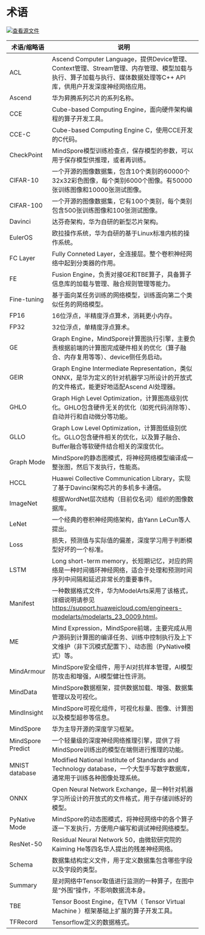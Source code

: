 # 术语

[![查看源文件](./_static/logo_source.png)](https://gitee.com/mindspore/docs/blob/r0.6/docs/source_zh_cn/glossary.md)

|  术语/缩略语  |  说明  | 
| -----    | -----    |
| ACL | Ascend Computer Language，提供Device管理、Context管理、Stream管理、内存管理、模型加载与执行、算子加载与执行、媒体数据处理等C++ API库，供用户开发深度神经网络应用。|
|  Ascend  |  华为昇腾系列芯片的系列名称。  |
|  CCE  |  Cube-based Computing Engine，面向硬件架构编程的算子开发工具。  |
|  CCE-C  |  Cube-based Computing Engine C，使用CCE开发的C代码。  |
|  CheckPoint  |  MindSpore模型训练检查点，保存模型的参数，可以用于保存模型供推理，或者再训练。  |
|  CIFAR-10  |  一个开源的图像数据集，包含10个类别的60000个32x32彩色图像，每个类别6000个图像。有50000张训练图像和10000张测试图像。  |
|  CIFAR-100  |  一个开源的图像数据集，它有100个类别，每个类别包含500张训练图像和100张测试图像。  |
|  Davinci  |  达芬奇架构，华为自研的新型芯片架构。  |
|  EulerOS  |  欧拉操作系统，华为自研的基于Linux标准内核的操作系统。  |
|  FC Layer  |  Fully Conneted Layer，全连接层。整个卷积神经网络中起到分类器的作用。  |
|  FE  |  Fusion Engine，负责对接GE和TBE算子，具备算子信息库的加载与管理、融合规则管理等能力。  |
|  Fine-tuning |  基于面向某任务训练的网络模型，训练面向第二个类似任务的网络模型。  |
|  FP16  |  16位浮点，半精度浮点算术，消耗更小内存。  |
|  FP32  |  32位浮点，单精度浮点算术。  |
|  GE  |  Graph Engine，MindSpore计算图执行引擎，主要负责根据前端的计算图完成硬件相关的优化（算子融合、内存复用等等）、device侧任务启动。  |
| GEIR | Graph Engine Intermediate Representation，类似ONNX，是华为定义的针对机器学习所设计的开放式的文件格式，能更好地适配Ascend AI处理器。|
|  GHLO  |  Graph High Level Optimization，计算图高级别优化。GHLO包含硬件无关的优化（如死代码消除等）、自动并行和自动微分等功能。  |
|  GLLO  |  Graph Low Level Optimization，计算图低级别优化。GLLO包含硬件相关的优化，以及算子融合、Buffer融合等软硬件结合相关的深度优化。  |
|  Graph Mode  |  MindSpore的静态图模式，将神经网络模型编译成一整张图，然后下发执行，性能高。  |
|  HCCL  |  Huawei Collective Communication Library，实现了基于Davinci架构芯片的多机多卡通信。  |
|  ImageNet  |  根据WordNet层次结构（目前仅名词）组织的图像数据库。  |
|  LeNet  |  一个经典的卷积神经网络架构，由Yann LeCun等人提出。  |
|  Loss  |  损失，预测值与实际值的偏差，深度学习用于判断模型好坏的一个标准。  |
|  LSTM  |  Long short-term memory，长短期记忆，对应的网络是一种时间循环神经网络，适合于处理和预测时间序列中间隔和延迟非常长的重要事件。  |
|  Manifest  |  一种数据格式文件，华为ModelArts采用了该格式，详细说明请参见<https://support.huaweicloud.com/engineers-modelarts/modelarts_23_0009.html>。  |
|  ME  |  Mind Expression，MindSpore前端，主要完成从用户源码到计算图的编译任务、训练中控制执行及上下文维护（非下沉模式配置下）、动态图（PyNative模式）等。  |
|  MindArmour  |  MindSpore安全组件，用于AI对抗样本管理，AI模型防攻击和增强，AI模型健壮性评测。  |
|  MindData  |  MindSpore数据框架，提供数据加载、增强、数据集管理以及可视化。  |
|  MindInsight  |  MindSpore可视化组件，可视化标量、图像、计算图以及模型超参等信息。  |
|  MindSpore  |  华为主导开源的深度学习框架。  |
|  MindSpore Predict  |  一个轻量级的深度神经网络推理引擎，提供了将MindSpore训练出的模型在端侧进行推理的功能。  |
|  MNIST database  |  Modified National Institute of Standards and Technology database，一个大型手写数字数据库，通常用于训练各种图像处理系统。  |
| ONNX | Open Neural Network Exchange，是一种针对机器学习所设计的开放式的文件格式，用于存储训练好的模型。|
|  PyNative Mode  |  MindSpore的动态图模式，将神经网络中的各个算子逐一下发执行，方便用户编写和调试神经网络模型。  |
|  ResNet-50  |  Residual Neural Network 50，由微软研究院的Kaiming He等四名华人提出的残差神经网络。  |
|  Schema  |  数据集结构定义文件，用于定义数据集包含哪些字段以及字段的类型。  |
|  Summary  |  是对网络中Tensor取值进行监测的一种算子，在图中是“外围”操作，不影响数据流本身。  |
|  TBE  |  Tensor Boost Engine，在TVM（ Tensor Virtual Machine ）框架基础上扩展的算子开发工具。  |
|  TFRecord  |  Tensorflow定义的数据格式。  |